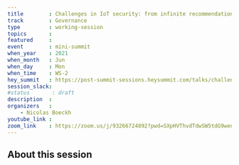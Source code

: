 ```yaml
---
title        : Challenges in IoT security: from infinite recommendations to a plethora of implementations
track        : Governance
type         : working-session
topics       :
featured     :
event        : mini-summit
when_year    : 2021
when_month   : Jun
when_day     : Mon
when_time    : WS-2
hey_summit   : https://post-summit-sessions.heysummit.com/talks/challenges-in-iot-security-from-infinite-recommendations-to-a-plethora-of-implementations/
session_slack:
#status       : draft
description  :
organizers   :
    - Nicolas Boeckh
youtube_link :
zoom_link    : https://zoom.us/j/93266724892?pwd=SXpHVThvdTdwSW5tdG9wenJjcTcrUT09
---
```


## About this session
